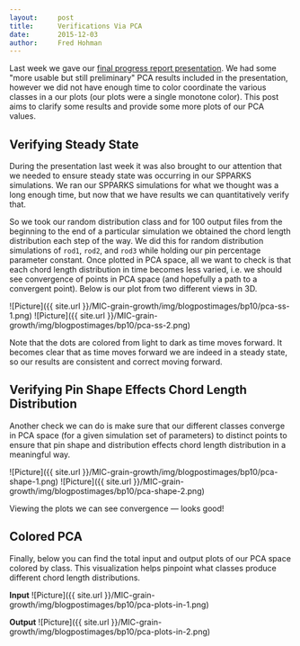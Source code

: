 ```yaml
---
layout:     post
title:      Verifications Via PCA
date:       2015-12-03
author:     Fred Hohman
---
```


Last week we gave our [final progress report presentation][presiv]. We had some "more usable but still preliminary" PCA results included in the presentation, however we did not have enough time to color coordinate the various classes in a our plots (our plots were a single monotone color). This post aims to clarify some results and provide some more plots of our PCA values.

## Verifying Steady State

During the presentation last week it was also brought to our attention that we needed to ensure steady state was occurring in our SPPARKS simulations. We ran our SPPARKS simulations for what we thought was a long enough time, but now that we have results we can quantitatively verify that.

So we took our random distribution class and for 100 output files from the beginning to the end of a particular simulation we obtained the chord length distribution each step of the way. We did this for random distribution simulations of `rod1`, `rod2`, and `rod3` while holding our pin percentage parameter constant. Once plotted in PCA space, all we want to check is that each chord length distribution in time becomes less varied, i.e. we should see convergence of points in PCA space (and hopefully a path to a convergent point). Below is our plot from two different views in 3D.

![Picture]({{ site.url }}/MIC-grain-growth/img/blogpostimages/bp10/pca-ss-1.png)
![Picture]({{ site.url }}/MIC-grain-growth/img/blogpostimages/bp10/pca-ss-2.png)

Note that the dots are colored from light to dark as time moves forward. It becomes clear that as time moves forward we are indeed in a steady state, so our results are consistent and correct moving forward.

## Verifying Pin Shape Effects Chord Length Distribution

Another check we can do is make sure that our different classes converge in PCA space (for a given simulation set of parameters) to distinct points to ensure that pin shape and distribution effects chord length distribution in a meaningful way.

![Picture]({{ site.url }}/MIC-grain-growth/img/blogpostimages/bp10/pca-shape-1.png)
![Picture]({{ site.url }}/MIC-grain-growth/img/blogpostimages/bp10/pca-shape-2.png)

Viewing the plots we can see convergence — looks good!

## Colored PCA

Finally, below you can find the total input and output plots of our PCA space colored by class. This visualization helps pinpoint what classes produce different chord length distributions. 

**Input**
![Picture]({{ site.url }}/MIC-grain-growth/img/blogpostimages/bp10/pca-plots-in-1.png)

**Output**
![Picture]({{ site.url }}/MIC-grain-growth/img/blogpostimages/bp10/pca-plots-in-2.png)

[presiv]: http://materials-informatics-class-fall2015.github.io/MIC-grain-growth/2015/11/23/grain-growth-progress-report-iv/